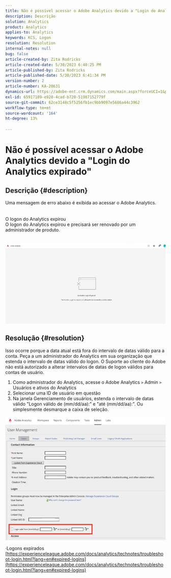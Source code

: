 ```yaml
---
title: Não é possível acessar o Adobe Analytics devido a "Login do Analytics expirado"
description: Descrição
solution: Analytics
product: Analytics
applies-to: Analytics
keywords: KCS, Logon
resolution: Resolution
internal-notes: null
bug: false
article-created-by: Zita Rodricks
article-created-date: 5/30/2023 6:40:25 PM
article-published-by: Zita Rodricks
article-published-date: 5/30/2023 6:41:34 PM
version-number: 2
article-number: KA-20631
dynamics-url: https://adobe-ent.crm.dynamics.com/main.aspx?forceUCI=1&pagetype=entityrecord&etn=knowledgearticle&id=98653e6b-19ff-ed11-8f6e-6045bd0063aa
exl-id: 65917189-e928-4cad-b728-51987152779f
source-git-commit: 62ce3148c5f5256fb1ec9bb9097e5686a44c3962
workflow-type: tm+mt
source-wordcount: '164'
ht-degree: 13%

---
```


# Não é possível acessar o Adobe Analytics devido a &quot;Login do Analytics expirado&quot;

## Descrição {#description}

Uma mensagem de erro abaixo é exibida ao acessar o Adobe Analytics.<br><br>
<br>O logon do Analytics expirou
<br>O logon do Analytics expirou e precisará ser renovado por um administrador de produto.
<br> <br><br>![](assets/___9a653e6b-19ff-ed11-8f6e-6045bd0063aa___.jpeg)

## Resolução {#resolution}


Isso ocorre porque a data atual está fora do intervalo de datas válido para a conta. Peça a um administrador do Analytics em sua organização que estenda o intervalo de datas válido do logon. O Suporte ao cliente do Adobe não está autorizado a alterar intervalos de datas de logon válidos para contas de usuário.

1. Como administrador do Analytics, acesse o Adobe Analytics `>`  Admin `>`  Usuários e ativos do Analytics
2. Selecionar uma ID de usuário em questão
3. Na janela Gerenciamento de usuários, estenda o intervalo de datas válido &quot;Logon válido de (mm/dd/aa):&quot; e &quot;até (mm/dd/aa):&quot;. Ou simplesmente desmarque a caixa de seleção.


![](assets/6282c86d-563a-ed11-9db0-0022480869de.png)

·Logons expirados
[https://experienceleague.adobe.com/docs/analytics/technotes/troubleshoot-login.html?lang=en#expired-logins](https://experienceleague.adobe.com/docs/analytics/technotes/troubleshoot-login.html?lang=en#expired-logins)
